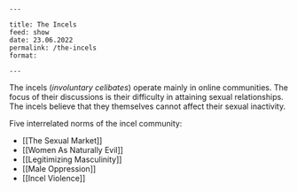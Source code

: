 ```
---

title: The Incels
feed: show
date: 23.06.2022
permalink: /the-incels
format: 

---
```

The incels (*involuntary celibates*) operate mainly in online communities. The focus of their discussions is their difficulty in attaining sexual relationships. The incels believe that they themselves cannot affect their sexual inactivity.

Five interrelated norms of the incel community:
- [[The Sexual Market]]
- [[Women As Naturally Evil]]
- [[Legitimizing Masculinity]]
- [[Male Oppression]]
- [[Incel Violence]]
